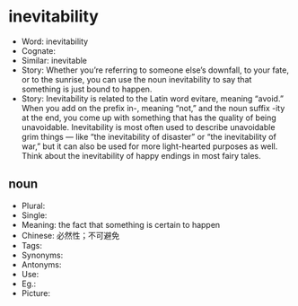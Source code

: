 # inevitability

- Word: inevitability
- Cognate: 
- Similar: inevitable
- Story: Whether you’re referring to someone else’s downfall, to your fate, or to the sunrise, you can use the noun inevitability to say that something is just bound to happen.
- Story: Inevitability is related to the Latin word evitare, meaning “avoid.” When you add on the prefix in-, meaning “not,” and the noun suffix -ity at the end, you come up with something that has the quality of being unavoidable. Inevitability is most often used to describe unavoidable grim things — like “the inevitability of disaster” or “the inevitability of war,” but it can also be used for more light-hearted purposes as well. Think about the inevitability of happy endings in most fairy tales.

## noun

- Plural: 
- Single: 
- Meaning: the fact that something is certain to happen
- Chinese: 必然性；不可避免
- Tags: 
- Synonyms: 
- Antonyms: 
- Use: 
- Eg.: 
- Picture: 


